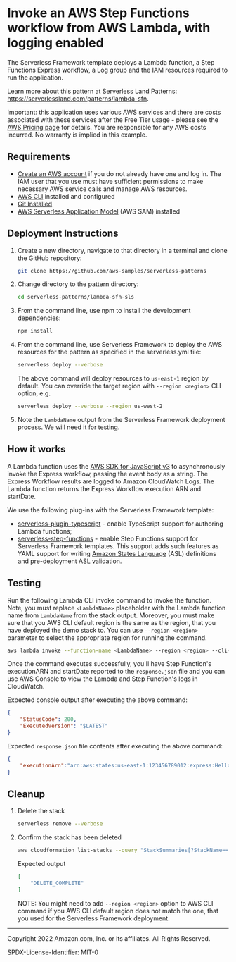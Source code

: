 # Invoke an AWS Step Functions workflow from AWS Lambda, with logging enabled

The Serverless Framework template deploys a Lambda function, a Step Functions Express workflow, a Log group and the IAM resources required to run the application.

Learn more about this pattern at Serverless Land Patterns: https://serverlessland.com/patterns/lambda-sfn.

Important: this application uses various AWS services and there are costs associated with these services after the Free Tier usage - please see the [AWS Pricing page](https://aws.amazon.com/pricing/) for details. You are responsible for any AWS costs incurred. No warranty is implied in this example.

## Requirements

* [Create an AWS account](https://portal.aws.amazon.com/gp/aws/developer/registration/index.html) if you do not already have one and log in. The IAM user that you use must have sufficient permissions to make necessary AWS service calls and manage AWS resources.
* [AWS CLI](https://docs.aws.amazon.com/cli/latest/userguide/install-cliv2.html) installed and configured
* [Git Installed](https://git-scm.com/book/en/v2/Getting-Started-Installing-Git)
* [AWS Serverless Application Model](https://docs.aws.amazon.com/serverless-application-model/latest/developerguide/serverless-sam-cli-install.html) (AWS SAM) installed

## Deployment Instructions

1. Create a new directory, navigate to that directory in a terminal and clone the GitHub repository:

    ``` sh
    git clone https://github.com/aws-samples/serverless-patterns
    ```

1. Change directory to the pattern directory:

    ``` sh
    cd serverless-patterns/lambda-sfn-sls
    ```

1. From the command line, use npm to install the development dependencies:

    ``` sh
    npm install
    ```

1. From the command line, use Serverless Framework to deploy the AWS resources for the pattern as specified in the serverless.yml file:

    ``` sh
    serverless deploy --verbose
    ```

    The above command will deploy resources to `us-east-1` region by default. You can override the target region with `--region <region>` CLI option, e.g.

    ``` sh
    serverless deploy --verbose --region us-west-2
    ```

1. Note the `LambdaName` output from the Serverless Framework deployment process. We will need it for testing.

## How it works

A Lambda function uses the [AWS SDK for JavaScript v3](https://docs.aws.amazon.com/AWSJavaScriptSDK/v3/latest/index.html) to asynchronously invoke the Express workflow, passing the event body as a string. The Express Workflow results are logged to Amazon CloudWatch Logs. The Lambda function returns the Express Workflow execution ARN and startDate.

We use the following plug-ins with the Serverless Framework template:

* [serverless-plugin-typescript](https://www.serverless.com/plugins/serverless-plugin-typescript) - enable TypeScript support for authoring Lambda functions;
* [serverless-step-functions](https://www.serverless.com/plugins/serverless-step-functions) - enable Step Functions support for Serverless Framework templates. This support adds such features as YAML support for writing [Amazon States Language](https://docs.aws.amazon.com/step-functions/latest/dg/concepts-amazon-states-language.html) (ASL) definitions and pre-deployment ASL validation.

## Testing

Run the following Lambda CLI invoke command to invoke the function. Note, you must replace `<LambdaName>` placeholder with the Lambda function name from `LambdaName` from the stack output. Moreover, you must make sure that you AWS CLI default region is the same as the region, that you have deployed the demo stack to. You can use `--region <region>` parameter to select the appropriate region for running the command.

``` sh
aws lambda invoke --function-name <LambdaName> --region <region> --cli-binary-format raw-in-base64-out --payload '{ "IsHelloWorldExample": "Hello" }'  response.json
```

Once the command executes successfully, you'll have Step Function's executionARN and startDate reported to the `response.json` file and you can use AWS Console to view the Lambda and Step Function's logs in CloudWatch.

Expected console output after executing the above command:

``` json
{
    "StatusCode": 200,
    "ExecutedVersion": "$LATEST"
}
```

Expected `response.json` file contents after executing the above command:

``` json
{
    "executionArn":"arn:aws:states:us-east-1:123456789012:express:HelloWorldStateMachine:12345678-1234-1234-1234-123456789012:12345678-1234-1234-1234-123456789012", "startDate":"2022-03-30T14:57:24.551Z"
}
```

## Cleanup

1. Delete the stack

    ```sh
    serverless remove --verbose
    ```

1. Confirm the stack has been deleted

    ```sh
    aws cloudformation list-stacks --query "StackSummaries[?StackName=='lambda-sfn-sls-prod'].StackStatus"
    ```

    Expected output

    ```json
    [
        "DELETE_COMPLETE"
    ]
    ```

    NOTE: You might need to add `--region <region>` option to AWS CLI command if you AWS CLI default region does not match the one, that you used for the Serverless Framework deployment.

----
Copyright 2022 Amazon.com, Inc. or its affiliates. All Rights Reserved.

SPDX-License-Identifier: MIT-0
